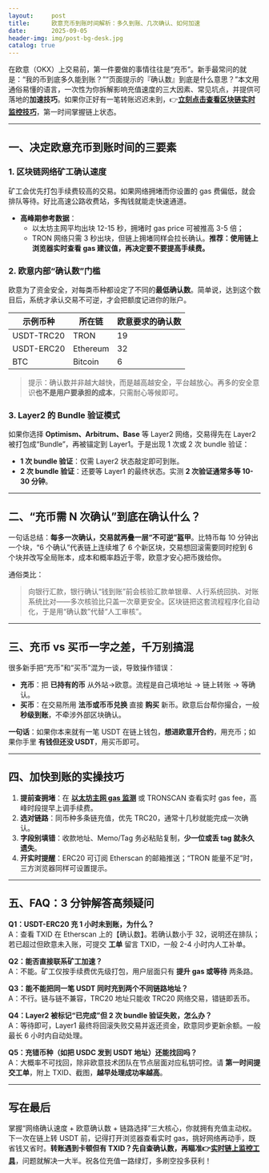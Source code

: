 ```yaml
---
layout:     post
title:      欧意充币到账时间解析：多久到账、几次确认、如何加速
date:       2025-09-05
header-img: img/post-bg-desk.jpg
catalog: true
---
```


在欧意（OKX）上交易前，第一件要做的事情往往是“充币”。新手最常问的就是：“我的币到底多久能到账？”“页面提示的『确认数』到底是什么意思？”本文用通俗易懂的语言，一次性为你拆解影响充值速度的三大因素、常见坑点，并提供可落地的**加速技巧**。如果你正好有一笔转账迟迟未到，👉[**立刻点击查看区块链实时监控技巧**](https://okxdog.com/)，第一时间掌握链上状态。

---

## 一、决定欧意充币到账时间的三要素

### 1. 区块链网络矿工确认速度
矿工会优先打包手续费较高的交易。如果网络拥堵而你设置的 gas 费偏低，就会排队等待。好比高速公路收费站，多掏钱就能走快速通道。

- **高峰期参考数据**：  
  - 以太坊主网平均出块 12-15 秒，拥堵时 gas price 可被推高 3-5 倍；  
  - TRON 网络只需 3 秒出块，但链上拥堵同样会拉长确认。**推荐：使用链上浏览器实时查看 gas 建议值，再决定要不要提高手续费。**

### 2. 欧意内部“确认数”门槛
欧意为了资金安全，对每类币种都设定了不同的**最低确认数**。简单说，达到这个数目后，系统才承认交易不可逆，才会把额度记进你的账户。

| 示例币种 | 所在链 | 欧意要求的确认数 |
|----------|--------|------------------|
| USDT-TRC20 | TRON | 19 |
| USDT-ERC20 | Ethereum | 32 |
| BTC | Bitcoin | 6 |

> 提示：确认数并非越大越快，而是越高越安全，平台越放心。再多的安全意识**也不是用户要承担的成本**，只需耐心等候即可。

### 3. Layer2 的 Bundle 验证模式
如果你选择 **Optimism、Arbitrum、Base** 等 Layer2 网络，交易得先在 Layer2 被打包成“Bundle”，再被锚定到 Layer1。于是出现 1 次或 2 次 bundle 验证：

- **1 次 bundle 验证**：仅需 Layer2 状态敲定即可到账。  
- **2 次 bundle 验证**：还要等 Layer1 的最终状态。实测 **2 次验证通常多等 10-30 分钟**。

---

## 二、“充币需 N 次确认”到底在确认什么？

一句话总结：**每多一次确认，交易就再叠一层“不可逆”盔甲**。比特币每 10 分钟出一个块，“6 个确认”代表链上连续堆了 6 个新区块，交易想回滚需要同时挖到 6 个块并改写全局账本，成本和概率趋近于零，欧意才安心把币拨给你。

通俗类比：  
> 向银行汇款，银行确认“钱到账”前会核验汇款单银章、人行系统回执、对账系统比对——多次核验比只盖一次章更安全。区块链把这套流程程序化自动化，于是用“确认数”代替“人工审核”。

---

## 三、充币 vs 买币一字之差，千万别搞混

很多新手把“充币”和“买币”混为一谈，导致操作错误：

- **充币**：把 **已持有的币** 从外站→欧意。流程是自己填地址 → 链上转账 → 等确认。  
- **买币**：在交易所用 **法币或币币兑换** 直接 **购买** 新币。欧意后台帮你撮合，一般**秒级到账**，不牵涉外部区块确认。  

**一句话**：如果你本来就有一笔 USDT 在链上钱包，**想进欧意开合约**，用充币；如果你手里 **有钱但还没 USDT**，用买币即可。

---

## 四、加快到账的实操技巧

1. **提前查拥堵**：在 [**以太坊主网 gas 监测**](https://okxdog.com/) 或 TRONSCAN 查看实时 gas fee，高峰时段提早上调手续费。  
2. **选对链路**：同币种多条链充值，优先 TRC20，通常十几秒就能完成一次确认。  
3. **字段别填错**：收款地址、Memo/Tag 务必粘贴复制，**少一位或丢 tag 就永久遗失**。  
4. **开实时提醒**：ERC20 可订阅 Etherscan 的邮箱推送；“TRON 能量不足”时，三方浏览器同样可设置提示。

---

## 五、FAQ：3 分钟解答高频疑问

**Q1：USDT-ERC20 充 1 小时未到账，为什么？**  
A：查看 TXID 在 Etherscan 上的【确认数】。若确认数小于 32，说明还在排队；若已超过但欧意未入账，可提交 **工单** 留言 TXID，一般 2-4 小时内人工补单。

**Q2：能否直接联系矿工加速？**  
A：不能。矿工仅按手续费优先级打包，用户层面只有 **提升 gas 或等待** 两条路。

**Q3：能不能把同一笔 USDT 同时充到两个不同链路地址？**  
A：不行。链与链不兼容，TRC20 地址只能收 TRC20 网络交易，错链即丢币。

**Q4：Layer2 被标记“已完成”但 2 次 bundle 验证失败，怎么办？**  
A：等待即可，Layer1 最终将回滚失败交易并返还资金，欧意同步更新余额。一般最长 6 小时内自动处理。

**Q5：充错币种（如把 USDC 发到 USDT 地址）还能找回吗？**  
A：大概率不可找回，除非欧意技术团队在节点层面对应私钥可控。请 **第一时间提交工单**，附上 TXID、截图，**越早处理成功率越高**。

---

## 写在最后

掌握“网络确认速度 + 欧意确认数 + 链路选择”三大核心，你就拥有充值主动权。下一次在链上转 USDT 前，记得打开浏览器查看实时 gas，挑好网络再动手，既省钱又省时。**转账遇到卡顿但有 TXID？先自查确认数，再瞄准👉[实时链上监控工具](https://okxdog.com/)**，问题就解决一大半。祝各位充值一路绿灯，多刷空投多获利！